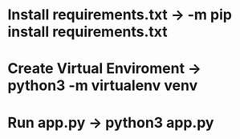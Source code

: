# Install requirements.txt -> -m pip install requirements.txt
# Create Virtual Enviroment -> python3 -m virtualenv venv
# Run app.py -> python3 app.py
